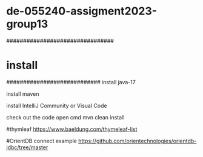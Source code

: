 # de-055240-assigment2023-group13

################################
# install
############################
install java-17

install maven

install IntelliJ Community or Visual Code

check out the code
open cmd
mvn clean install

#thymleaf
https://www.baeldung.com/thymeleaf-list


#OrientDB connect example
https://github.com/orientechnologies/orientdb-jdbc/tree/master
